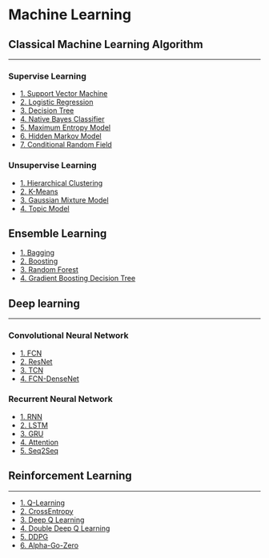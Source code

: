 # Machine Learning

## Classical Machine Learning Algorithm
---
### Supervise Learning
* [1. Support Vector Machine]()
* [2. Logistic Regression]()
* [3. Decision Tree]()
* [4. Native Bayes Classifier]()
* [5. Maximum Entropy Model]()
* [6. Hidden Markov Model]()
* [7. Conditional Random Field]()

### Unsupervise Learning
* [1. Hierarchical Clustering]()
* [2. K-Means]()
* [3. Gaussian Mixture Model]()
* [4. Topic Model]()

## Ensemble Learning
* [1. Bagging]()
* [2. Boosting]()
* [3. Random Forest]()
* [4. Gradient Boosting Decision Tree]()

## Deep learning
---
### Convolutional Neural Network
* [1. FCN]()
* [2. ResNet]()
* [3. TCN]()
* [4. FCN-DenseNet]()
### Recurrent Neural Network
* [1. RNN]()
* [2. LSTM]()
* [3. GRU]()
* [4. Attention]()
* [5. Seq2Seq]()
## Reinforcement Learning 
---
* [1. Q-Learning]()
* [2. CrossEntropy]()
* [3. Deep Q Learning]()
* [4. Double Deep Q Learning]()
* [5. DDPG]()
* [6. Alpha-Go-Zero]()
